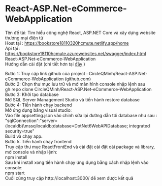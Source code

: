# React-ASP.Net-eCommerce-WebApplication

Tên đề tài: Tìm hiểu công nghệ React, ASP.NET Core và xây dựng website thương mại điện tử<br>
Host tại : https://bookstore18110320hcmute.netlify.app/home <br>
Api tại : https://bookstore18110hcmute.azurewebsites.net/swagger/index.html <br>
React-ASP.Net-eCommerce-WebApplication <br>
Hướng dẫn cài đặt (chi tiết hơn tại [đây](https://github.com/CircleQMinh/React-ASP.Net-eCommerce-WebApplication/blob/main/H%C6%B0%E1%BB%9Bng%20d%E1%BA%ABn%20c%C3%A0i%20%C4%91%E1%BA%B7t-How%20to%20install.pdf) )<br>


Bước 1: Truy cập link github của project : CircleQMinh/React-ASP.Net-eCommerce-WebApplication (github.com)<br>
Bước 2: Chọn thư mục lưu trữ và mở màn hình console nhập lệnh sau <br>
gh repo clone CircleQMinh/React-ASP.Net-eCommerce-WebApplication<br>
Bước 3: Khởi tạo database<br>
Mở SQL Server Management Studio và tiến hành restore database<br>
Bước 4: Tiến hành chạy backend<br>
Mở ứng dụng bằng visual studio:<br>
Vào file appsetting.json vào chỉnh sửa lại đường dẫn tới database như sau : <br>
"sqlConnection":"server=(localdb)\\mssqllocaldb;database=DotNet6WebAPIDatabase; integrated security=true"<br>
Build và chạy app.<br>
Bước 5: Tiến hành chạy frontend<br>
Truy cập thư mục ReactFrontEnd và cài đặt cài đặt cái package và library, mở console và nhập lệnh: <br>
npm install<br>
Sau khi install xong tiến hành chạy ứng dụng bằng cách nhập lệnh vào console:<br>
npm start<br>
Cuối cùng truy cập http://localhost:3000/ để xem được kết quả<br>

